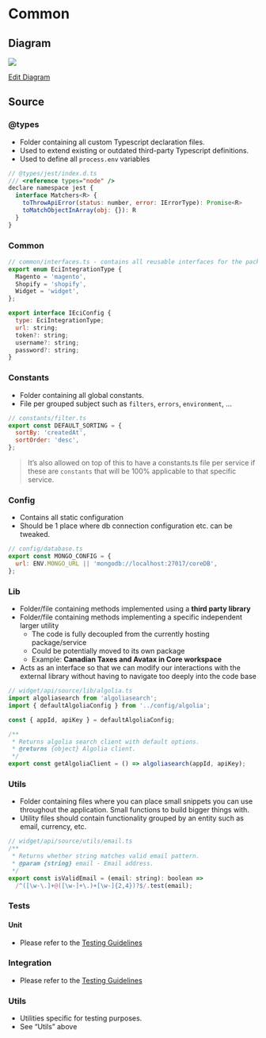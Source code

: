 # Common

## Diagram

![](https://codaio.imgix.net/docs/7DszrlIOzU/blobs/bl-AAtzHeq23K/d8253ec4200b59c71117df37b8d8d3c401bc16c365a19051d2f3be636ee908dcc2b90d8f3001ae4158aff8d6e7f3302a7b58da9d0b1c8dceb0a8fd63d70e1444ba5284ba345a0517c2f0ce63c16b94420e2ff1cbbf292d3f24fa71839e20051b828030fb?auto=format%2Ccompress&fit=max&dpr=1)

[Edit Diagram](https://app.creately.com/diagram/ldf6FgK5URh/edit)

## Source

### @types

- Folder containing all custom Typescript declaration files.
- Used to extend existing or outdated third-party Typescript definitions.
- Used to define all `process.env` variables

```javascript
// @types/jest/index.d.ts
/// <reference types="node" />
declare namespace jest {
  interface Matchers<R> {
    toThrowApiError(status: number, error: IErrorType): Promise<R>
    toMatchObjectInArray(obj: {}): R
  }
}
```

### Common

```javascript
// common/interfaces.ts - contains all reusable interfaces for the package/service
export enum EciIntegrationType {
  Magento = 'magento',
  Shopify = 'shopify',
  Widget = 'widget',
};

export interface IEciConfig {
  type: EciIntegrationType;
  url: string;
  token?: string;
  username?: string;
  password?: string;
}
```

### Constants

- Folder containing all global constants.
- File per grouped subject such as `filters`, `errors`, `environment`, ...

```javascript
// constants/filter.ts
export const DEFAULT_SORTING = {
  sortBy: 'createdAt',
  sortOrder: 'desc',
};
```

> It’s also allowed on top of this to have a constants.ts file per service if these are `constants` that will be 100% applicable to that specific service.

### Config

- Contains all static configuration
- Should be 1 place where db connection configuration etc. can be tweaked.

```javascript
// config/database.ts
export const MONGO_CONFIG = {
  url: ENV.MONGO_URL || 'mongodb://localhost:27017/coreDB',
};
```

### Lib

- Folder/file containing methods implemented using a **third party library**
- Folder/file containing methods implementing a specific independent larger utility
  - The code is fully decoupled from the currently hosting package/service
  - Could be potentially moved to its own package
  - Example: **Canadian Taxes and Avatax in Core workspace**
- Acts as an interface so that we can modify our interactions with the external library without having to navigate too deeply into the code base

```javascript
// widget/api/source/lib/algolia.ts
import algoliasearch from 'algoliasearch';
import { defaultAlgoliaConfig } from '../config/algolia';

const { appId, apiKey } = defaultAlgoliaConfig;

/**
 * Returns algolia search client with default options.
 * @returns {object} Algolia client.
 */
export const getAlgoliaClient = () => algoliasearch(appId, apiKey);
```

### Utils

- Folder containing files where you can place small snippets you can use throughout the application. Small functions to build bigger things with.
- Utility files should contain functionality grouped by an entity such as email, currency, etc.

```javascript
// widget/api/source/utils/email.ts
/**
 * Returns whether string matches valid email pattern.
 * @param {string} email - Email address.
 */
export const isValidEmail = (email: string): boolean =>
  /^([\w-\.]+@([\w-]+\.)+[\w-]{2,4})?$/.test(email);
```

### Tests

#### Unit

- Please refer to the [Testing Guidelines](https://coda.io/d/Development-Guidelines_d7DszrlIOzU/Testing_suPTM)

### Integration

- Please refer to the [Testing Guidelines](https://coda.io/d/Development-Guidelines_d7DszrlIOzU/Testing_suPTM)

### Utils

- Utilities specific for testing purposes.
- See “Utils” above
